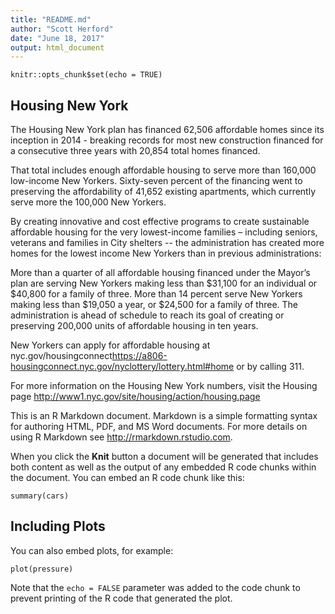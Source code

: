 ```yaml
---
title: "README.md"
author: "Scott Herford"
date: "June 18, 2017"
output: html_document
---
```


```{r setup, include=FALSE}
knitr::opts_chunk$set(echo = TRUE)
```

## Housing New York

The Housing New York plan has financed 62,506 affordable homes since its inception in 2014 - breaking records for most new construction financed for a consecutive three years with 20,854 total homes financed.

That total includes enough affordable housing to serve more than 160,000 low-income New Yorkers. Sixty-seven percent of the financing went to preserving the affordability of 41,652 existing apartments, which currently serve more the 100,000 New Yorkers.

By creating innovative and cost effective programs to create sustainable affordable housing for the very lowest-income families – including seniors, veterans and families in City shelters -- the administration has created more homes for the lowest income New Yorkers than in previous administrations:

More than a quarter of all affordable housing financed under the Mayor’s plan are serving New Yorkers making less than $31,100 for an individual or $40,800 for a family of three.
More than 14 percent serve New Yorkers making less than $19,050 a year, or $24,500 for a family of three.
The administration is ahead of schedule to reach its goal of creating or preserving 200,000 units of affordable housing in ten years.

New Yorkers can apply for affordable housing at   nyc.gov/housingconnect<https://a806-housingconnect.nyc.gov/nyclottery/lottery.html#home> or by calling 311.

For more information on the Housing New York numbers, visit the Housing page <http://www1.nyc.gov/site/housing/action/housing.page>

This is an R Markdown document. Markdown is a simple formatting syntax for authoring HTML, PDF, and MS Word documents. For more details on using R Markdown see <http://rmarkdown.rstudio.com>.

When you click the **Knit** button a document will be generated that includes both content as well as the output of any embedded R code chunks within the document. You can embed an R code chunk like this:

```{r cars}
summary(cars)
```

## Including Plots

You can also embed plots, for example:

```{r pressure, echo=FALSE}
plot(pressure)
```

Note that the `echo = FALSE` parameter was added to the code chunk to prevent printing of the R code that generated the plot.
